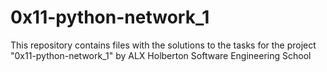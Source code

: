# 0x11-python-network_1 #

This repository contains files with the solutions to the tasks for the project "0x11-python-network_1" by ALX Holberton Software Engineering School
